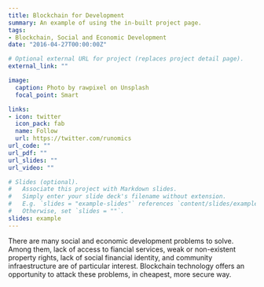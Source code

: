 ```yaml
---
title: Blockchain for Development
summary: An example of using the in-built project page.
tags:
- Blockchain, Social and Economic Development
date: "2016-04-27T00:00:00Z"

# Optional external URL for project (replaces project detail page).
external_link: ""

image:
  caption: Photo by rawpixel on Unsplash
  focal_point: Smart

links:
- icon: twitter
  icon_pack: fab
  name: Follow
  url: https://twitter.com/runomics
url_code: ""
url_pdf: ""
url_slides: ""
url_video: ""

# Slides (optional).
#   Associate this project with Markdown slides.
#   Simply enter your slide deck's filename without extension.
#   E.g. `slides = "example-slides"` references `content/slides/example-slides.md`.
#   Otherwise, set `slides = ""`.
slides: example
---
```


There are many social and economic development problems to solve. Among them, lack of access to fiancial services, weak or non-existent property rights, lack of social financial identity, and community infraestructure are of particular interest. Blockchain technology offers an opportunity to attack these problems, in cheapest, more secure way.


